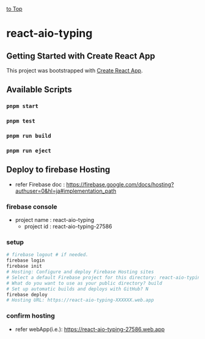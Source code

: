 [to Top](../README.md)

# react-aio-typing
## Getting Started with Create React App

This project was bootstrapped with [Create React App](https://github.com/facebook/create-react-app).

## Available Scripts

### `pnpm start`

### `pnpm test`

### `pnpm run build`

### `pnpm run eject`

## Deploy to firebase Hosting
- refer Firebase doc : https://firebase.google.com/docs/hosting?authuser=0&hl=ja#implementation_path

### firebase console
- project name : react-aio-typing
  * project id : react-aio-typing-27586

### setup
```sh
# firebase logout # if needed.
firebase login
firebase init
# Hosting: Configure and deploy Firebase Hosting sites
# Select a default Firebase project for this directory: react-aio-typing-XXXXXX (react-aio-typing)
# What do you want to use as your public directory? build
# Set up automatic builds and deploys with GitHub? N
firebase deploy
# Hosting URL: https://react-aio-typing-XXXXXX.web.app
```

### confirm hosting
- refer webApp(i.e.): https://react-aio-typing-27586.web.app

